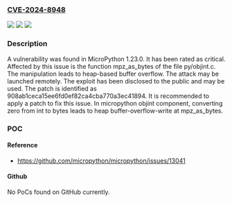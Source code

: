 ### [CVE-2024-8948](https://cve.mitre.org/cgi-bin/cvename.cgi?name=CVE-2024-8948)
![](https://img.shields.io/static/v1?label=Product&message=MicroPython&color=blue)
![](https://img.shields.io/static/v1?label=Version&message=%3D%201.23.0%20&color=brighgreen)
![](https://img.shields.io/static/v1?label=Vulnerability&message=Heap-based%20Buffer%20Overflow&color=brighgreen)

### Description

A vulnerability was found in MicroPython 1.23.0. It has been rated as critical. Affected by this issue is the function mpz_as_bytes of the file py/objint.c. The manipulation leads to heap-based buffer overflow. The attack may be launched remotely. The exploit has been disclosed to the public and may be used. The patch is identified as 908ab1ceca15ee6fd0ef82ca4cba770a3ec41894. It is recommended to apply a patch to fix this issue. In micropython objint component, converting zero from int to bytes leads to heap buffer-overflow-write at mpz_as_bytes.

### POC

#### Reference
- https://github.com/micropython/micropython/issues/13041

#### Github
No PoCs found on GitHub currently.

